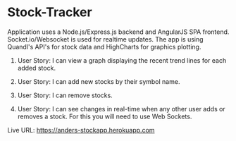 # Stock-Tracker		

Application uses a Node.js/Express.js backend and AngularJS SPA frontend. Socket.io/Websocket is used for realtime updates. The app is using Quandl's API's for stock data and HighCharts for graphics plotting.	

1. User Story: I can view a graph displaying the recent trend lines for each added stock.		

2. User Story: I can add new stocks by their symbol name.		

3. User Story: I can remove stocks.		

4. User Story: I can see changes in real-time when any other user adds or removes a stock. For this you will need to use Web Sockets.		

Live URL: https://anders-stockapp.herokuapp.com
